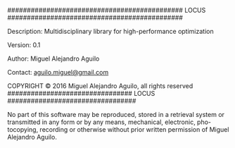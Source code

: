 ############################################# LOCUS #############################################

Description: Multidisciplinary library for high-performance optimization

Version:     0.1

Author:      Miguel Alejandro Aguilo

Contact:     aguilo.miguel@gmail.com

COPYRIGHT © 2016 Miguel Alejandro Aguilo, all rights reserved
################################ LOCUS #################################

No part of this software may be reproduced, stored in a retrieval system
or transmitted in any form or by any means, mechanical, electronic, pho-
tocopying, recording or otherwise without prior written permission of 
Miguel Alejandro Aguilo.
